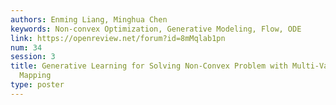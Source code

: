 ```yaml
---
authors: Enming Liang, Minghua Chen
keywords: Non-convex Optimization, Generative Modeling, Flow, ODE
link: https://openreview.net/forum?id=8mMqlab1pn
num: 34
session: 3
title: Generative Learning for Solving Non-Convex Problem with Multi-Valued Input-Solution
  Mapping
type: poster
---
```


